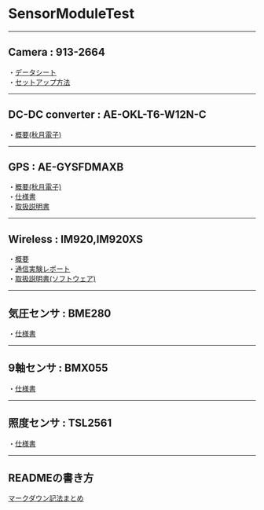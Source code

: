 # SensorModuleTest
***
## Camera  :  913-2664
・[データシート](https://docs.rs-online.com/3b9b/0900766b814db308.pdf)<br>
・[セットアップ方法](https://www.rs-online.com/designspark/raspberry-pi-camera-jp)

***
## DC-DC converter  :  AE-OKL-T6-W12N-C
・[概要(秋月電子)](http://akizukidenshi.com/catalog/g/gK-07728/)

***
## GPS  :  AE-GYSFDMAXB
・[概要(秋月電子)](http://akizukidenshi.com/catalog/g/gK-09991/)<br>
・[仕様書](http://akizukidenshi.com/download/ds/taiyouyuden/GYSFDMAXB_spec_ae.pdf)<br>
・[取扱説明書](http://akizukidenshi.com/download/ds/akizuki/AE-GPS_manual_r1.06_s.pdf)

***
## Wireless  :  IM920,IM920XS
・[概要](https://www.interplan.co.jp/solution/wireless/im920/im920.php)<br>
・[通信実験レポート](http://akizukidenshi.com/download/ds/interplan/TR01.pdf)<br>
・[取扱説明書(ソフトウェア)](https://www.interplan.co.jp/support/solution/IM315/manual/IM920_SW_manual.pdf)

***
## 気圧センサ  :  BME280
・[仕様書](file:///C:/Users/hheli/Downloads/BST-BME280.pdf)

***
## 9軸センサ  :  BMX055
・[仕様書](file:///C:/Users/hheli/Downloads/BST-BMX055.pdf)

***
## 照度センサ  :  TSL2561
・[仕様書](file:///C:/Users/hheli/Downloads/TSL2561.pdf)

***
## READMEの書き方
[マークダウン記法まとめ](https://codechord.com/2012/01/readme-markdown/)
